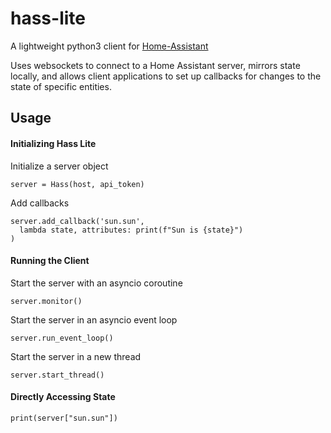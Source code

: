 # hass-lite
A lightweight python3 client for [Home-Assistant](http://home-assistant.io/)

Uses websockets to connect to a Home Assistant server, mirrors state locally, and allows client applications to set up callbacks for changes to the state of specific entities.

## Usage

#### Initializing Hass Lite
Initialize a server object
```
server = Hass(host, api_token)
```

Add callbacks
```
server.add_callback('sun.sun', 
  lambda state, attributes: print(f"Sun is {state}")
)
```

#### Running the Client
Start the server with an asyncio coroutine
```
server.monitor()
```

Start the server in an asyncio event loop
```
server.run_event_loop()
```

Start the server in a new thread
```
server.start_thread()
```

#### Directly Accessing State
```
print(server["sun.sun"])
```
